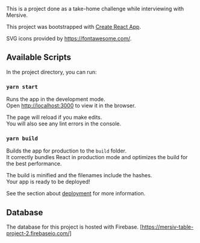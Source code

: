 This is a project done as a take-home challenge while interviewing with Mersive.

This project was bootstrapped with [Create React App](https://github.com/facebook/create-react-app).

SVG icons provided by https://fontawesome.com/.

## Available Scripts

In the project directory, you can run:

### `yarn start`

Runs the app in the development mode.<br />
Open [http://localhost:3000](http://localhost:3000) to view it in the browser.

The page will reload if you make edits.<br />
You will also see any lint errors in the console.


### `yarn build`

Builds the app for production to the `build` folder.<br />
It correctly bundles React in production mode and optimizes the build for the best performance.

The build is minified and the filenames include the hashes.<br />
Your app is ready to be deployed!

See the section about [deployment](https://facebook.github.io/create-react-app/docs/deployment) for more information.

## Database

The database for this project is hosted with Firebase.
[https://mersiv-table-project-2.firebaseio.com/]

